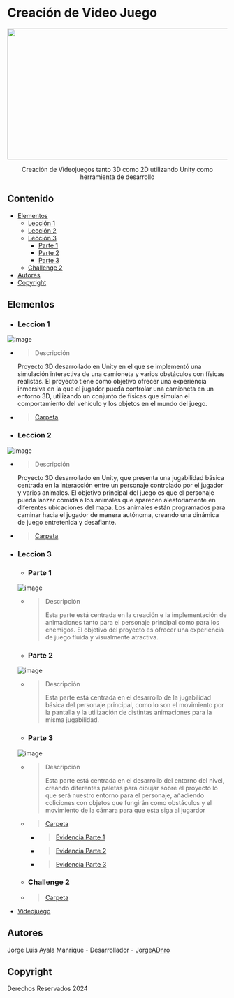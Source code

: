 # Creación de Video Juego
<p align="center">
    <img src="https://sm.ign.com/ign_latam/news/u/unity-ackn/unity-acknowledges-confusion-and-frustration-among-developer_6csh.png" alt="Logo" width=1200 height=300>

  <p align="center">
    Creación de Videojuegos tanto 3D como 2D utilizando Unity como herramienta de desarrollo
    <br>
  </p>
</p>


## Contenido

- [Elementos](#elementos)
    - [Lección 1](#leccion-1)
    - [Lección 2](#leccion-2)
    - [Lección 3](#leccion-3)
      - [Parte 1](#parte-1)
      - [Parte 2](#parte-2)
      - [Parte 3](#parte-3)
   - [Challenge 2](#challenge-2)
- [Autores](#autores)
- [Copyright](#copyright)


## Elementos

*  ### Leccion 1
  ![image](https://github.com/user-attachments/assets/d5bd97c1-1221-4a52-8881-7b9fb853358a)
  * > Descripción
      <p> Proyecto 3D desarrollado en Unity en el que se implementó una simulación interactiva de una camioneta y varios obstáculos con físicas realistas. El proyecto tiene como objetivo ofrecer una experiencia inmersiva en la que el jugador pueda controlar una camioneta en un entorno 3D, utilizando un conjunto de físicas que simulan el comportamiento del vehículo y los objetos en el mundo del juego. </p>
  * > [Carpeta](./Prototipo1/)
*  ### Leccion 2

  ![image](https://github.com/user-attachments/assets/54302a24-b86f-401d-90b1-bee94dcfdf40)
  * > Descripción
      <p> Proyecto 3D desarrollado en Unity, que presenta una jugabilidad básica centrada en la interacción entre un personaje controlado por el jugador y varios animales. El objetivo principal del juego es que el personaje pueda lanzar comida a los animales que aparecen aleatoriamente en diferentes ubicaciones del mapa. Los animales están programados para caminar hacia el jugador de manera autónoma, creando una dinámica de juego entretenida y desafiante. </p>
  * > [Carpeta](./Prototipo2/)

* ### Leccion 3
    * ### Parte 1
    ![image](https://github.com/user-attachments/assets/36763222-0a3f-433a-825b-9491a8797ce4)
    * > Descripción
            <p>Esta parte está centrada en la creación e la implementación de animaciones tanto para el personaje principal como para los enemigos. El objetivo del proyecto es ofrecer una experiencia de juego fluida y visualmente atractiva.</p>
    * ### Parte 2
    ![image](https://github.com/user-attachments/assets/1ba73231-2b61-4691-bc5d-aa2b6ff85e16)
    * > Descripción
            <p>Esta parte está centrada en el desarrollo de la jugabilidad básica del personaje principal, como lo son el movimiento por la pantalla y la utilización de distintas animaciones para la misma jugabilidad.</p>
    * ### Parte 3
    ![image](https://github.com/user-attachments/assets/47ee6c31-f15a-464a-a256-c41adf619479)
    * > Descripción
            <p>Esta parte está centrada en el desarrollo del entorno del nivel, creando diferentes paletas para dibujar sobre el proyecto lo que será nuestro entorno para el personaje, añadiendo coliciones con objetos que fungirán como obstáculos y el movimiento de la cámara para que esta siga al jugardor</p>
  * > [Carpeta](./Prototipo3/)
      * > [Evidencia Parte 1](./Prototipo3/Parte1/)
      * > [Evidencia Parte 2](./Prototipo3/Parte2/)
      * > [Evidencia Parte 3](./Prototipo3/Parte3/)
  
  *  ### Challenge 2
 
  * > [Carpeta](./Challenge2/)
* [Videojuego](./Juego/)

## Autores
Jorge Luis Ayala Manrique  - Desarrollador - [JorgeADnro](http://github.com/JorgeADnro)

## Copyright
Derechos Reservados 2024
